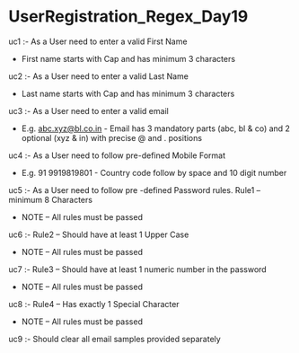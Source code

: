 # UserRegistration_Regex_Day19

uc1 :- As a User need to enter a valid First Name

  - First name starts with Cap and has minimum 3 characters
  
uc2 :-   As a User need to enter a valid Last Name 

  - Last name starts with Cap and has minimum 3 characters
  
uc3 :- As a User need to enter a valid email

 - E.g. abc.xyz@bl.co.in - Email has 3 mandatory parts (abc, bl & co) and 2 optional (xyz & in) with precise @ and . positions  
 
uc4 :- As a User need to follow pre-defined Mobile Format 

 - E.g. 91 9919819801 - Country code follow by space and 10 digit number
 
uc5 :- As a User need to follow pre -defined Password rules. Rule1 – minimum 8 Characters 
 
 - NOTE – All rules must be passed 

uc6 :- Rule2 – Should have at least 1 Upper Case 
 
 - NOTE – All rules must be passed

uc7 :- Rule3 – Should have at least 1 numeric number in the password 
 
 - NOTE – All rules must be passed
 
uc8 :- Rule4 – Has exactly 1 Special Character

 - NOTE – All rules must be passed 
 
uc9 :- Should clear all email samples provided separately 
